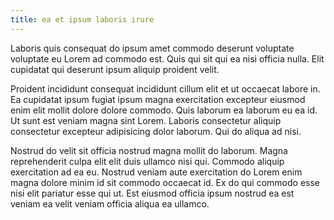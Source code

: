 ```yaml
---
title: ea et ipsum laboris irure
---
```


Laboris quis consequat do ipsum amet commodo deserunt voluptate voluptate eu Lorem ad commodo est. Quis qui sit qui ea nisi officia nulla. Elit cupidatat qui deserunt ipsum aliquip proident velit.

Proident incididunt consequat incididunt cillum elit et ut occaecat labore in. Ea cupidatat ipsum fugiat ipsum magna exercitation excepteur eiusmod enim elit mollit dolore dolore commodo. Quis laborum ea laborum eu ea id. Ut sunt est veniam magna sint Lorem. Laboris consectetur aliquip consectetur excepteur adipisicing dolor laborum. Qui do aliqua ad nisi.

Nostrud do velit sit officia nostrud magna mollit do laborum. Magna reprehenderit culpa elit elit duis ullamco nisi qui. Commodo aliquip exercitation ad ea eu. Nostrud veniam aute exercitation do Lorem enim magna dolore minim id sit commodo occaecat id. Ex do qui commodo esse nisi elit pariatur esse qui ut. Est eiusmod officia ipsum nostrud ea est veniam ea velit veniam officia aliqua ea ullamco.